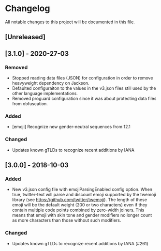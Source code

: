 # Changelog
All notable changes to this project will be documented in this file.

## [Unreleased]

## [3.1.0] - 2020-27-03
### Removed
- Stopped reading data files (JSON) for configuration in order to remove
  heavyweight dependency on Jackson.
- Defaulted configuraiton to the values in the v3.json files still used
  by the other language implementations.
- Removed proguard configuration since it was about protecting data files
  from obfuscation.

### Added
- [emoji] Recognize new gender-neutral sequences from 12.1

### Changed
- Updates known gTLDs to recognize recent additions by IANA

## [3.0.0] - 2018-10-03
### Added
- New v3.json config file with emojiParsingEnabled config option. When
  true, twitter-text will parse and discount emoji supported by the
  twemoji library (see https://github.com/twitter/twemoji). The length
  of these emoji will be the default weight (200 or two characters) even
  if they contain multiple code points combined by zero-width
  joiners. This means that emoji with skin tone and gender modifiers no
  longer count as more characters than those without such modifiers.

### Changed
- Updates known gTLDs to recognize recent additions by IANA (#261)

